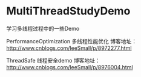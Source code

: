 # MultiThreadStudyDemo
学习多线程过程中的一些Demo

PerformanceOptimization 多线程性能优化 博客地址：http://www.cnblogs.com/leeSmall/p/8972277.html  

ThreadSafe 线程安全demo 博客地址：http://www.cnblogs.com/leeSmall/p/8976004.html  